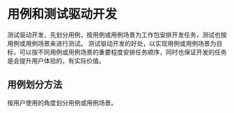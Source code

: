 # 用例和测试驱动开发

测试驱动开发，先划分用例，按用例或用例场景为工作包安排开发任务，测试也按用例或用例场景来进行测试。
测试驱动开发的好处，以实现用例或用例场景为目标，可以按不同用例或用例场景的重要程度安排任务顺序，同时也保证开发的任务是会提升用户体验的，有实际价值。

## 用例划分方法

按用户使用的角度划分用例或用例场景。
